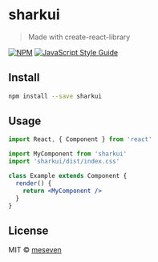 # sharkui

> Made with create-react-library

[![NPM](https://img.shields.io/npm/v/sharkui.svg)](https://www.npmjs.com/package/sharkui) [![JavaScript Style Guide](https://img.shields.io/badge/code_style-standard-brightgreen.svg)](https://standardjs.com)

## Install

```bash
npm install --save sharkui
```

## Usage

```jsx
import React, { Component } from 'react'

import MyComponent from 'sharkui'
import 'sharkui/dist/index.css'

class Example extends Component {
  render() {
    return <MyComponent />
  }
}
```

## License

MIT © [meseven](https://github.com/meseven)
